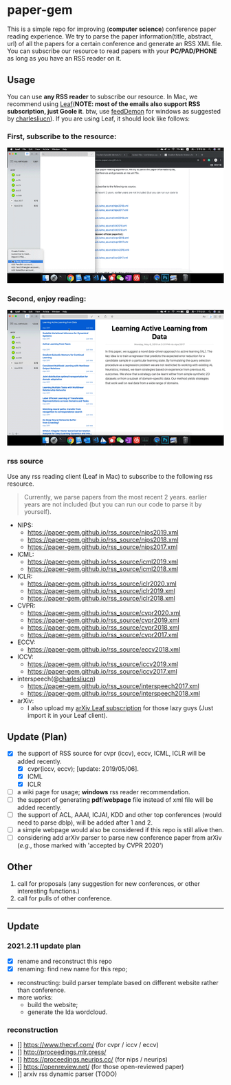 # paper-gem

This is a simple repo for improving (**computer science**) conference paper reading experience. We try to parse the paper information(title, abstract, url) of all the papers for a certain conference and generate an RSS XML file. You can subscribe our resource to read papers with your **PC/PAD/PHONE** as long as you have an RSS reader on it.

## Usage

You can use **any RSS reader** to subscribe our resource. In Mac, we recommend using [Leaf](https://itunes.apple.com/cn/app/leaf-rss-%E6%96%B0%E9%97%BB%E9%98%85%E8%AF%BB%E5%99%A8/id576338668?mt=12)(**NOTE: most of the emails also support RSS subscription, just Goole it**. btw, use [feedDemon](http://www.feeddemon.com/) for windows as suggested by [charlesliucn](https://github.com/charlesliucn)). If you are using Leaf, it should look like follows:
### First, subscribe to the resource:

![leaf-sub.gif](leaf-sub.gif)

### Second, enjoy reading:

![rss-example.gif](rss-example.gif)
### rss source
Use any rss reading client (Leaf in Mac) to subscribe to the following rss resource.
> Currently, we parse papers from the most recent 2 years. earlier years are not included (but you can run our code to parse it by yourself).
+ NIPS:
  + https://paper-gem.github.io/rss_source/nips2019.xml
  + https://paper-gem.github.io/rss_source/nips2018.xml
  + https://paper-gem.github.io/rss_source/nips2017.xml
+ ICML:
  + https://paper-gem.github.io/rss_source/icml2019.xml
  + https://paper-gem.github.io/rss_source/icml2018.xml
+ ICLR:
  + https://paper-gem.github.io/rss_source/iclr2020.xml
  + https://paper-gem.github.io/rss_source/iclr2019.xml
  + https://paper-gem.github.io/rss_source/iclr2018.xml
+ CVPR:
  + https://paper-gem.github.io/rss_source/cvpr2020.xml
  + https://paper-gem.github.io/rss_source/cvpr2019.xml
  + https://paper-gem.github.io/rss_source/cvpr2018.xml
  + https://paper-gem.github.io/rss_source/cvpr2017.xml
+ ECCV:
  + https://paper-gem.github.io/rss_source/eccv2018.xml
+ ICCV:
  + https://paper-gem.github.io/rss_source/iccv2019.xml
  + https://paper-gem.github.io/rss_source/iccv2017.xml
+ interspeech(@[charlesliucn](https://github.com/charlesliucn))
  + https://paper-gem.github.io/rss_source/interspeech2017.xml
  + https://paper-gem.github.io/rss_source/interspeech2018.xml
+ arXiv:
  + I also upload my [arXiv Leaf subscription](https://github.com/paper-gem/paper-gem.github.io/blob/master/Leaf%20Subscriptions.xml) for those lazy guys (Just import it in your Leaf client).
## Update (Plan)

* [x] the support of RSS source for cvpr (iccv), eccv, ICML, ICLR will be added recently.
  * [x] cvpr(iccv, eccv);  \[update: 2019/05/06\].
  * [x] ICML
  * [x] ICLR
* [ ] a wiki page for usage; **windows** rss reader recommendation.
* [ ] the support of generating **pdf**/**webpage** file instead of xml file will be added recently.
* [ ] the support of ACL, AAAI, ICJAI, KDD and other top conferences (would need to parse dblp), will be added after 1 and 2.
* [ ] a simple webpage would also be considered if this repo is still alive then.
* [ ] considering add arXiv parser to parse new conference paper from arXiv (*e.g.*, those marked with 'accepted by CVPR 2020')

## Other

1. call for proposals (any suggestion for new conferences, or other interesting functions.)
2. call for pulls of other conference.

---

## Update
### 2021.2.11 update plan

* [x] rename and reconstruct this repo
* [x] renaming: find new name for this repo;
* reconstructing: build parser template based on different website rather than conference.
* more works:
  * build the website;
  * generate the lda wordcloud.

### reconstruction

* [] https://www.thecvf.com/ (for cvpr / iccv / eccv)
* [] http://proceedings.mlr.press/
* [] https://proceedings.neurips.cc/ (for nips / neurips)
* [] https://openreview.net/ (for those open-reviewed paper)
* [] arxiv rss dynamic parser (TODO)